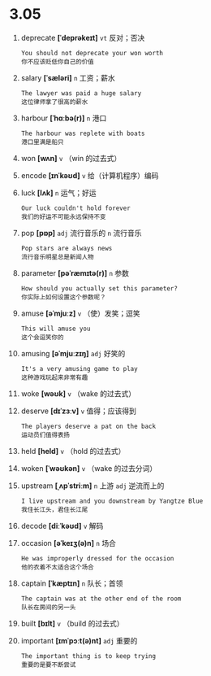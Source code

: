 # 3.05

1. deprecate **[ˈdeprəkeɪt]** `vt` 反对；否决

   ```
   You should not deprecate your won worth
   你不应该贬低你自己的价值
   ```

2. salary **[ˈsæləri]** `n` 工资；薪水

   ```
   The lawyer was paid a huge salary
   这位律师拿了很高的薪水
   ```

3. harbour **[ˈhɑːbə(r)]** `n` 港口

   ```
   The harbour was replete with boats
   港口里满是船只
   ```

4. won **[wʌn]** `v` （win 的过去式）

5. encode **[ɪnˈkəʊd]** `v` 给（计算机程序）编码

6. luck **[lʌk]** `n` 运气；好运

   ```
   Our luck couldn't hold forever
   我们的好运不可能永远保持不变
   ```

7. pop **[pɒp]** `adj` 流行音乐的 `n` 流行音乐

   ```
   Pop stars are always news
   流行音乐明星总是新闻人物
   ```

8. parameter **[pəˈræmɪtə(r)]** `n` 参数

   ```
   How should you actually set this parameter?
   你实际上如何设置这个参数呢？
   ```

9. amuse **[əˈmjuːz]** `v` （使）发笑；逗笑

   ```
   This will amuse you
   这个会逗笑你的
   ```

10. amusing **[əˈmjuːzɪŋ]** `adj` 好笑的

    ```
    It's a very amusing game to play
    这种游戏玩起来非常有趣
    ```

11. woke **[wəʊk]** `v` （wake 的过去式）

12. deserve **[dɪˈzɜːv]** `v` 值得；应该得到

    ```
    The players deserve a pat on the back
    运动员们值得表扬
    ```

13. held **[held]** `v` （hold 的过去式）

14. woken **[ˈwəʊkən]** `v` （wake 的过去分词）

15. upstream **[ˌʌpˈstriːm]** `n` 上游 `adj` 逆流而上的

    ```
    I live upstream and you downstream by Yangtze Blue
    我住长江头，君住长江尾
    ```

16. decode **[diːˈkəʊd]** `v` 解码

17. occasion **[əˈkeɪʒ(ə)n]** `n` 场合

    ```
    He was improperly dressed for the occasion
    他的衣着不太适合这个场合
    ```

18. captain **[ˈkæptɪn]** `n` 队长；首领

    ```
    The captain was at the other end of the room
    队长在房间的另一头
    ```

19. built **[bɪlt]** `v` （build 的过去式）

20. important **[ɪmˈpɔːt(ə)nt]** `adj` 重要的
    ```
    The important thing is to keep trying
    重要的是要不断尝试
    ```
